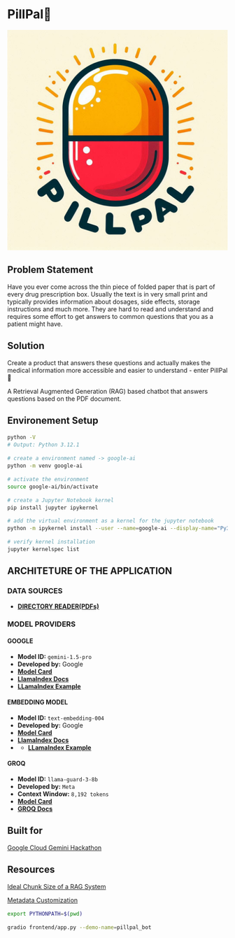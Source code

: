 # PillPal💊

![PillPal_Logo](PillPal_logo.png)

## Problem Statement

Have you ever come across the thin piece of folded paper that is part of every drug prescription box. Usually the text is in very small print and typically provides information about dosages, side effects, storage instructions and much more. They are hard to read and understand and requires some effort to get answers to common questions that you as a patient might have.

## Solution

Create a product that answers these questions and actually makes the medical information more accessible and easier to understand - enter PillPal💊

A Retrieval Augmented Generation (RAG) based chatbot that answers questions based on the PDF document.

## Environement Setup

```bash
python -V
# Output: Python 3.12.1
```

```bash
# create a environment named -> google-ai
python -m venv google-ai
```

```bash
# activate the environment
source google-ai/bin/activate
```

```bash
# create a Jupyter Notebook kernel
pip install jupyter ipykernel
```

```bash
# add the virtual environment as a kernel for the jupyter notebook
python -m ipykernel install --user --name=google-ai --display-name="Py3.12-google-ai"
```

```bash
# verify kernel installation
jupyter kernelspec list
```

## ARCHITETURE OF THE APPLICATION

### DATA SOURCES

- [**DIRECTORY READER(PDFs)**](https://docs.llamaindex.ai/en/stable/module_guides/loading/simpledirectoryreader/)

### MODEL PROVIDERS

#### GOOGLE

- **Model ID:** `gemini-1.5-pro`
- **Developed by:** Google
- [**Model Card**](https://ai.google.dev/gemini-api/docs/models/gemini#gemini-1.5-pro)
- [**LlamaIndex Docs**](https://docs.llamaindex.ai/en/stable/api_reference/llms/gemini/)
- [**LLamaIndex Example**](https://docs.llamaindex.ai/en/stable/examples/llm/gemini/)

#### EMBEDDING MODEL

- **Model ID:** `text-embedding-004`
- **Developed by:** Google
- [**Model Card**](https://ai.google.dev/gemini-api/docs/models/gemini#text-embedding-and-embedding)
- [**LlamaIndex Docs**](https://github.com/run-llama/llama_index/blob/main/llama-index-integrations/embeddings/llama-index-embeddings-gemini/llama_index/embeddings/gemini/base.py)
- - [**LLamaIndex Example**](https://docs.llamaindex.ai/en/stable/examples/embeddings/gemini/)
  
#### GROQ

- **Model ID:** `llama-guard-3-8b`
- **Developed by:** `Meta`
- **Context Window:** `8,192 tokens`
- [**Model Card**](https://huggingface.co/meta-llama/Llama-Guard-3-8B)
- [**GROQ Docs**](https://console.groq.com/docs/content-moderation)

## Built for

[Google Cloud Gemini Hackathon](https://googlecloudgeminihackathon.devpost.com/?ref_content=default&ref_feature=challenge&ref_medium=portfolio)

## Resources

[Ideal Chunk Size of a RAG System](https://www.llamaindex.ai/blog/evaluating-the-ideal-chunk-size-for-a-rag-system-using-llamaindex-6207e5d3fec5)

[Metadata Customization](https://docs.llamaindex.ai/en/stable/module_guides/loading/documents_and_nodes/usage_documents/)

```bash
export PYTHONPATH=$(pwd)

```

```bash
gradio frontend/app.py --demo-name=pillpal_bot
```
